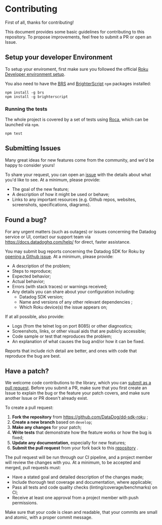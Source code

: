 # Contributing

First of all, thanks for contributing!

This document provides some basic guidelines for contributing to this repository.
To propose improvements, feel free to submit a PR or open an Issue.

## Setup your developer Environment

To setup your enviroment, first make sure you followed the official [Roku Developer environment setup](https://developer.roku.com/en-gb/docs/developer-program/getting-started/developer-setup.md).

You also need to have the [BRS](https://npmjs.org/package/brs) and [BrighterScript](https://npmjs.org/package/brighterscript) `npm` packages installed: 

```shell script
npm install -g brs
npm install -g brighterscript
```

### Running the tests

The whole project is covered by a set of tests using [Roca](https://hulu.github.io/roca/), which can be launched via `npm`.

```shell script
npm test
```

## Submitting Issues

Many great ideas for new features come from the community, and we'd be happy to
consider yours!

To share your request, you can open an [issue](https://github.com/DataDog/dd-sdk-roku/issues/new?labels=enhancement&template=feature_request.md) 
with the details about what you'd like to see. At a minimum, please provide:

 - The goal of the new feature;
 - A description of how it might be used or behave;
 - Links to any important resources (e.g. Github repos, websites, screenshots,
     specifications, diagrams).

## Found a bug?

For any urgent matters (such as outages) or issues concerning the Datadog service
or UI, contact our support team via https://docs.datadoghq.com/help/ for direct,
faster assistance.

You may submit bug reports concerning the Datadog SDK for Roku by 
[opening a Github issue](https://github.com/DataDog/dd-sdk-roku/issues/new?labels=bug&template=bug_report.md).
At a minimum, please provide:

 - A description of the problem;
 - Steps to reproduce;
 - Expected behavior;
 - Actual behavior;
 - Errors (with stack traces) or warnings received;
 - Any details you can share about your configuration including:
    - Datadog SDK version;
    - Name and versions of any other relevant dependencies ;
    - Which Roku device(s) the issue appears on;

If at all possible, also provide:

 - Logs (from the telnet log on port 8085) or other diagnostics;
 - Screenshots, links, or other visual aids that are publicly accessible;
 - Code sample or test that reproduces the problem;
 - An explanation of what causes the bug and/or how it can be fixed.

Reports that include rich detail are better, and ones with code that reproduce
the bug are best.

## Have a patch?

We welcome code contributions to the library, which you can 
[submit as a pull request](https://github.com/DataDog/dd-sdk-roku/pull/new/develop).
Before you submit a PR, make sure that you first create an Issue to explain the
bug or the feature your patch covers, and make sure another Issue or PR doesn't
already exist.

To create a pull request:

1. **Fork the repository** from https://github.com/DataDog/dd-sdk-roku ;
2. **Create a new branch** based on `develop`;
3. **Make any changes** for your patch;
4. **Write tests** that demonstrate how the feature works or how the bug is fixed;
5. **Update any documentation**, especially for new features;
6. **Submit the pull request** from your fork back to this 
    [repository](https://github.com/DataDog/dd-sdk-roku) .


The pull request will be run through our CI pipeline, and a project member will
review the changes with you. At a minimum, to be accepted and merged, pull
requests must:

 - Have a stated goal and detailed description of the changes made;
 - Include thorough test coverage and documentation, where applicable;
 - Pass all tests and code quality checks (linting/coverage/benchmarks) on CI;
 - Receive at least one approval from a project member with push permissions.

Make sure that your code is clean and readable, that your commits are small and
atomic, with a proper commit message. 
